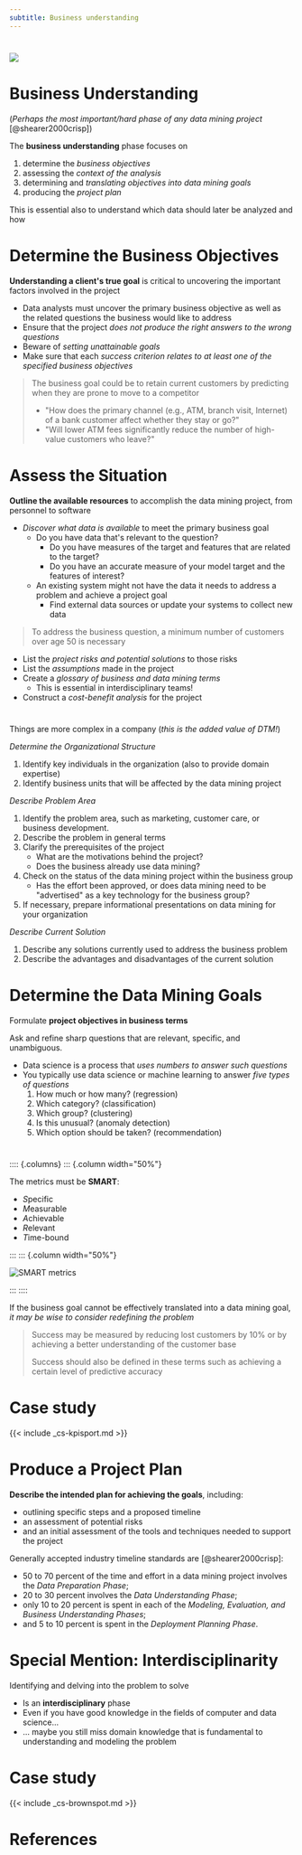 ```yaml
---
subtitle: Business understanding
---
```


#

<img src="./img/crispdm_bu.svg" class="center">

# Business Understanding

(*Perhaps the most important/hard phase of any data mining project* [@shearer2000crisp])

The **business understanding** phase focuses on

1. determine the *business objectives*
2. assessing the *context of the analysis*
3. determining and *translating objectives into data mining goals*
4. producing the *project plan*

This is essential also to understand which data should later be analyzed and how

# Determine the Business Objectives

**Understanding a client's true goal** is critical to uncovering the important factors involved in the project

- Data analysts must uncover the primary business objective as well as the related questions the business would like to address
- Ensure that the project *does not produce the right answers to the wrong questions*
- Beware of *setting unattainable goals*
- Make sure that each *success criterion relates to at least one of the specified business objectives*

> The business goal could be to retain current customers by predicting when they are prone to move to a competitor
>
> - "How does the primary channel (e.g., ATM, branch visit, Internet) of a bank customer affect whether they stay or go?"
> - "Will lower ATM fees significantly reduce the number of high-value customers who leave?"

# Assess the Situation

**Outline the available resources** to accomplish the data mining project, from personnel to software

- *Discover what data is available* to meet the primary business goal
  - Do you have data that's relevant to the question?
    - Do you have measures of the target and features that are related to the target?
    - Do you have an accurate measure of your model target and the features of interest?
  - An existing system might not have the data it needs to address a problem and achieve a project goal
    - Find external data sources or update your systems to collect new data

> To address the business question, a minimum number of customers over age 50 is necessary

- List the *project risks and potential solutions* to those risks
- List the *assumptions* made in the project
- Create a *glossary of business and data mining terms*
  - This is essential in interdisciplinary teams!
- Construct a *cost-benefit analysis* for the project

#

Things are more complex in a company (*this is the added value of DTM!*)

*Determine the Organizational Structure*

1. Identify key individuals in the organization (also to provide domain expertise)
1. Identify business units that will be affected by the data mining project

*Describe Problem Area*

1. Identify the problem area, such as marketing, customer care, or business development.
1. Describe the problem in general terms
1. Clarify the prerequisites of the project
    - What are the motivations behind the project?
    - Does the business already use data mining?
1. Check on the status of the data mining project within the business group
    - Has the effort been approved, or does data mining need to be "advertised" as a key technology for the business group?
1. If necessary, prepare informational presentations on data mining for your organization

*Describe Current Solution*

1. Describe any solutions currently used to address the business problem
1. Describe the advantages and disadvantages of the current solution

# Determine the Data Mining Goals

Formulate **project objectives in business terms**

Ask and refine sharp questions that are relevant, specific, and unambiguous.

- Data science is a process that *uses numbers to answer such questions*
- You typically use data science or machine learning to answer *five types of questions*
    1. How much or how many? (regression)
    1. Which category? (classification)
    1. Which group? (clustering)
    1. Is this unusual? (anomaly detection)
    1. Which option should be taken? (recommendation)

#

:::: {.columns}
::: {.column width="50%"}

The metrics must be **SMART**:

- *S*pecific
- *M*easurable
- *A*chievable
- *R*elevant
- *T*ime-bound

:::
::: {.column width="50%"}

![SMART metrics](./img/businessunderstanding/smart.png)

:::
::::

If the business goal cannot be effectively translated into a data mining goal, *it may be wise to consider redefining the problem*

> Success may be measured by reducing lost customers by 10% or by achieving a better understanding of the customer base
>
> Success should also be defined in these terms such as achieving a certain level of predictive accuracy

# Case study

{{< include _cs-kpisport.md >}}

# Produce a Project Plan

**Describe the intended plan for achieving the goals**, including:

- outlining specific steps and a proposed timeline
- an assessment of potential risks
- and an initial assessment of the tools and techniques needed to support the project

Generally accepted industry timeline standards are [@shearer2000crisp]:

- 50 to 70 percent of the time and effort in a data mining project involves the *Data Preparation Phase*;
- 20 to 30 percent involves the *Data Understanding Phase*;
- only 10 to 20 percent is spent in each of the *Modeling, Evaluation, and Business Understanding Phases*;
- and 5 to 10 percent is spent in the *Deployment Planning Phase*.

# Special Mention: Interdisciplinarity

Identifying and delving into the problem to solve

- Is an **interdisciplinary** phase
- Even if you have good knowledge in the fields of computer and data science...
- ... maybe you still miss domain knowledge that is fundamental to understanding and modeling the problem

# Case study

{{< include _cs-brownspot.md >}}

# References